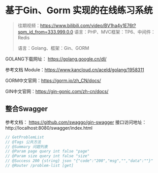 # 基于Gin、Gorm 实现的在线练习系统

> 往期视频：https://www.bilibili.com/video/BV1ha4y1E76t?spm_id_from=333.999.0.0
> 语言：PHP、MVC框架：TP6、中间件：Redis
> 
> 语言：Golang、框架：Gin、GORM

GOLANG下载网址： https://golang.google.cn/dl/

参考文档 Module：https://www.kancloud.cn/aceld/golang/1958311

GORM中文官网：https://gorm.io/zh_CN/docs/

GIN中文官网：https://gin-gonic.com/zh-cn/docs/

## 整合Swagger
参考文档： https://github.com/swaggo/gin-swagger
接口访问地址：http://localhost:8080/swagger/index.html
```go
// GetProblemList
// @Tags 公共方法
// @Summary 问题列表
// @Param page query int false "page"
// @Param size query int false "size"
// @Success 200 {string} json "{"code":"200","msg","","data":""}"
// @Router /problem-list [get]
```